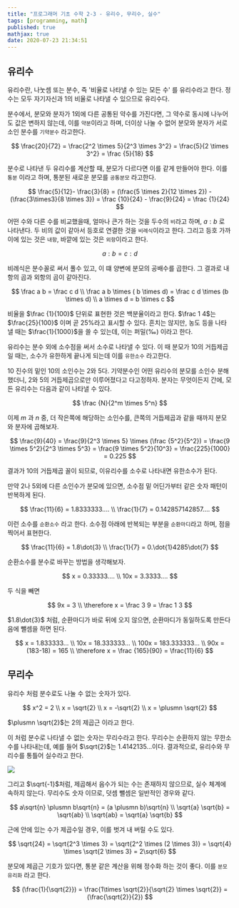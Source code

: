```yaml
---
title: "프로그래머 기초 수학 2-3 - 유리수, 무리수, 실수"
tags: [programming, math]
published: true
mathjax: true
date: 2020-07-23 21:34:51
---
```


## 유리수

유리수란, 나눗셈 또는 분수, 즉 '비율로 나타낼 수 있는 모든 수' 를 유리수라고 한다. 정수는 모두 자기자신과 1의 비율로 나타낼 수 있으므로 유리수다.

분수에서, 분모와 분자가 1외에 다른 공통된 약수를 가진다면, 그 약수로 동시에 나누어도 값은 변하지 않는데, 이를 `약분`이라고 하며, 더이상 나눌 수 없어 분모와 분자가 서로 소인 분수를 `기약분수` 라고한다.

$$
\frac{20}{72} = \frac{2^2 \times 5}{2^3 \times 3^2} = \frac{5}{2 \times 3^2} = \frac {5}{18}
$$

분수로 나타낸 두 유리수를 계산할 때, 분모가 다르다면 이를 같게 만들어야 한다. 이를 `통분` 이라고 하며, 통분된 새로운 분모를 `공통분모` 라고한다.

$$
\frac{5}{12}- \frac{3}{8} = (\frac{5 \times 2}{12 \times 2}) - (\frac{3\times3}{8 \times 3}) = \frac {10}{24} - \frac{9}{24} = \frac {1}{24}
$$

어떤 수와 다른 수를 비교했을때, 얼마나 큰가 하는 것을 두수의 `비`라고 하며, $a : b$ 로 나타낸다. 두 비의 값이 같아서 등호로 연결한 것을 `비례식`이라고 한다. 그리고 등호 가까이에 있는 것은 `내항`, 바깥에 있는 것은 `외항`이라고 한다.

$$
a : b = c: d
$$

비례식은 분수꼴로 써서 풀수 있고, 이 떄 양변에 분모의 공배수를 곱한다. 그 결과로 내항의 곱과 외항의 곱이 같아진다.

$$
\frac a b = \frac c d
\\
\frac a b \times ( b \times d) = \frac c d \times (b \times d)
\\
a \times d = b \times c
$$

비율을 $\frac {1}{100}$ 단위로 표현한 것은 백분율이라고 한다. $\frac 1 4$는 $\frac{25}{100}$ 이며 곧 25%라고 표시할 수 있다. 흔치는 않지만, 농도 등을 나타낼 때는 $\frac{1}{1000}$을 쓸 수 있는데, 이는 퍼밀(‰) 이라고 한다.

유리수는 분수 외에 소수점을 써서 소수로 나타낼 수 있다. 이 때 분모가 10의 거듭제곱일 때는, 소수가 유한하게 끝나게 되는데 이를 `유한소수` 라고한다.

10 진수의 밑인 10의 소인수는 2와 5다. 기약분수인 어떤 유리수의 분모를 소인수 분해했더니, 2와 5의 거듭제곱으로만 이루어졌다고 다고정하자. 분자는 무엇이든지 간에, 모든 유리수는 다음과 같이 나타낼 수 있다.

$$
\frac {N}{2^m \times 5^n}
$$

이제 $m$ 과 $n$ 중, 더 작은쪽에 해당하는 소인수를, 큰쪽의 거듭제곱과 같을 때까지 분모와 분자에 곱해보자.

$$
\frac{9}{40} = \frac{9}{2^3 \times 5} \times (\frac {5^2}{5^2}) = \frac{9 \times 5^2}{2^3 \times 5^3} = \frac{9 \times 5^2}{10^3} = \frac{225}{1000} = 0.225
$$

결과가 10의 거듭제곱 꼴이 되므로, 이유리수를 소수로 나타내면 유한소수가 된다. 

만약 2나 5외에 다른 소인수가 분모에 있으면, 소수점 밑 어딘가부터 같은 숫자 패턴이 반복하게 된다.

$$
\frac{11}{6} = 1.8333333....
\\
\frac{1}{7} = 0.142857142857....
$$

이런 소수를 `순환소수` 라고 한다. 소수점 아래에 반복되는 부분을 `순환마디`라고 하며, 점을 찍어서 표현한다.

$$
\frac{11}{6} = 1.8\dot{3}
\\
\frac{1}{7} = 0.\dot{1}4285\dot{7}
$$

순환소수를 분수로 바꾸는 방법을 생각해보자. 

$$
x = 0.33333....
\\
10x = 3.3333....
$$

두 식을 빼면

$$
9x = 3
\\
\therefore  x = \frac 3 9 = \frac 1 3
$$

$1.8\dot{3}$ 처럼, 순환마디가 바로 뒤에 오지 않으면, 순환마디가 동일하도록 만든다음에 뺄셈을 하면 된다.

$$
x = 1.833333...
\\
10x = 18.333333...
\\
100x = 183.333333...
\\
90x = (183-18) = 165
\\
\therefore x = \frac {165}{90} = \frac{11}{6}
$$

## 무리수

유리수 처럼 분수로도 나눌 수 없는 숫자가 있다.

$$
x^2 = 2
\\
x = \sqrt{2}
\\ 
x = -\sqrt{2}
\\
x = \plusmn \sqrt{2}
$$

$\plusmn \sqrt{2}$는 2의 제곱근 이라고 한다. 

이 처럼 분수로 나타낼 수 없는 숫자는 무리수라고 한다. 무리수는 순환하지 않는 무한소수를 나타내는데, 예를 들어 $\sqrt{2}$는 1.4142135...이다. 결과적으로, 유리수와 무리수를 통틀어 실수라고 한다.

![](https://t1.daumcdn.net/cfile/tistory/2457934C57165F6C33)

그리고 $\sqrt{-1}$처럼, 제곱해서 음수가 되는 수는 존재하지 않으므로, 실수 체계에 속하지 않는다. 무리수도 숫자 이므로, 덧셈 뺄셈은 일반적인 경우와 같다.

$$
a\sqrt{n} \plusmn b\sqrt{n} = (a \plusmn b)\sqrt{n}
\\
\sqrt{a} \sqrt{b} = \sqrt{ab}
\\
\sqrt{ab} = \sqrt{a} \sqrt{b}
$$

근에 안에 있는 수가 제곱수일 경우, 이를 벗겨 내 버릴 수도 있다.

$$
\sqrt{24} = \sqrt{2^3 \times 3} = \sqrt{2^2 \times (2 \times 3)} = \sqrt{4} \times \sqrt{2 \times 3} = 2\sqrt{6}
$$

분모에 제곱근 기호가 있다면, 통분 같은 계산을 위해 정수화 하는 것이 좋다. 이를 `분모 유리화` 라고 한다.

$$
(\frac{1}{\sqrt{2}}) = \frac{1\times \sqrt{2}}{\sqrt{2} \times \sqrt{2}} = (\frac{\sqrt{2}}{2})
$$